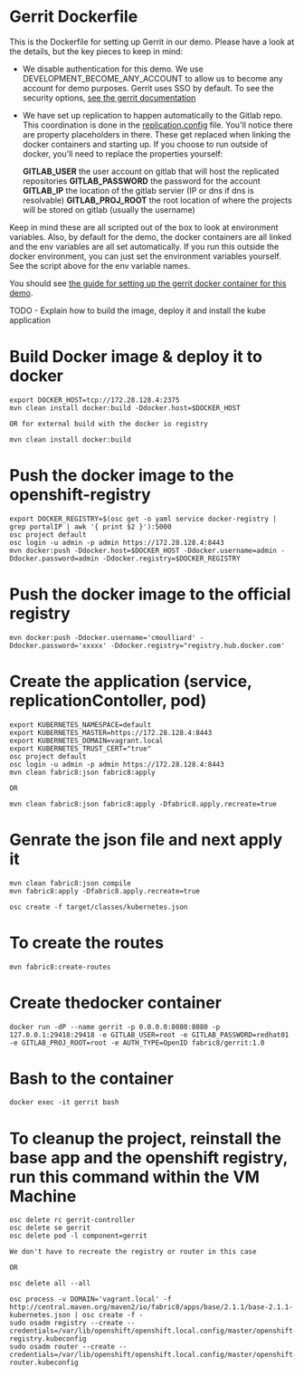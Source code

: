 # Gerrit Dockerfile

This is the Dockerfile for setting up Gerrit in our demo. Please have a look at the details, but the
key pieces to keep in mind:

* We disable authentication for this demo. We use DEVELOPMENT_BECOME_ANY_ACCOUNT to allow us to become any account for
demo purposes. Gerrit uses SSO by default. To see the security options, [see the gerrit documentation](https://gerrit-documentation.storage.googleapis.com/Documentation/2.8/config-gerrit.html) 

* We have set up replication to happen automatically to the Gitlab repo. This coordination is done in the
[replication.config](replication.config) file. You'll notice there are property placeholders in there. These get
replaced when linking the docker containers and starting up. If you choose to run outside of docker, you'll need
to replace the properties yourself:

    __GITLAB_USER__ the user account on gitlab that will host the replicated repositories
    __GITLAB_PASSWORD__ the password for the account
    __GITLAB_IP__ the location of the gitlab servier (IP or dns if dns is resolvable)
    __GITLAB_PROJ_ROOT__ the root location of where the projects will be stored on gitlab (usually the username)
    
    
Keep in mind these are all scripted out of the box to look at environment variables. Also, by default for the demo,
the docker containers are all linked and the env variables are all set automatically. If you run this outside the 
docker environment, you can just set the environment variables yourself. See the script above for the env variable
names.

You should see [the guide for setting up the gerrit docker container for this demo](../docs/set-up-gerrit.md). 

TODO - Explain how to build the image, deploy it and install the kube application

# Build Docker image & deploy it to docker

```
export DOCKER_HOST=tcp://172.28.128.4:2375
mvn clean install docker:build -Ddocker.host=$DOCKER_HOST

OR for external build with the docker io registry

mvn clean install docker:build
```

# Push the docker image to the openshift-registry

```
export DOCKER_REGISTRY=$(osc get -o yaml service docker-registry | grep portalIP | awk '{ print $2 }'):5000
osc project default
osc login -u admin -p admin https://172.28.128.4:8443
mvn docker:push -Ddocker.host=$DOCKER_HOST -Ddocker.username=admin -Ddocker.password=admin -Ddocker.registry=$DOCKER_REGISTRY
```

# Push the docker image to the official registry
```
mvn docker:push -Ddocker.username='cmoulliard' -Ddocker.password='xxxxx' -Ddocker.registry="registry.hub.docker.com'
```

# Create the application (service, replicationContoller, pod)

```
export KUBERNETES_NAMESPACE=default
export KUBERNETES_MASTER=https://172.28.128.4:8443
export KUBERNETES_DOMAIN=vagrant.local
export KUBERNETES_TRUST_CERT="true"
osc project default
osc login -u admin -p admin https://172.28.128.4:8443
mvn clean fabric8:json fabric8:apply

OR 

mvn clean fabric8:json fabric8:apply -Dfabric8.apply.recreate=true
```

# Genrate the json file and next apply it

```
mvn clean fabric8:json compile
mvn fabric8:apply -Dfabric8.apply.recreate=true

osc create -f target/classes/kubernetes.json
```

# To create the routes
```
mvn fabric8:create-routes
```

# Create thedocker container
``` 
docker run -dP --name gerrit -p 0.0.0.0:8080:8080 -p 127.0.0.1:29418:29418 -e GITLAB_USER=root -e GITLAB_PASSWORD=redhat01 -e GITLAB_PROJ_ROOT=root -e AUTH_TYPE=OpenID fabric8/gerrit:1.0
```
# Bash to the container
```
docker exec -it gerrit bash
```
# To cleanup the project, reinstall the base app and the openshift registry, run this command within the VM Machine 
```
osc delete rc gerrit-controller
osc delete se gerrit
osc delete pod -l component=gerrit

We don't have to recreate the registry or router in this case

OR

osc delete all --all

osc process -v DOMAIN='vagrant.local' -f http://central.maven.org/maven2/io/fabric8/apps/base/2.1.1/base-2.1.1-kubernetes.json | osc create -f -
sudo osadm registry --create --credentials=/var/lib/openshift/openshift.local.config/master/openshift-registry.kubeconfig
sudo osadm router --create --credentials=/var/lib/openshift/openshift.local.config/master/openshift-router.kubeconfig
```  


